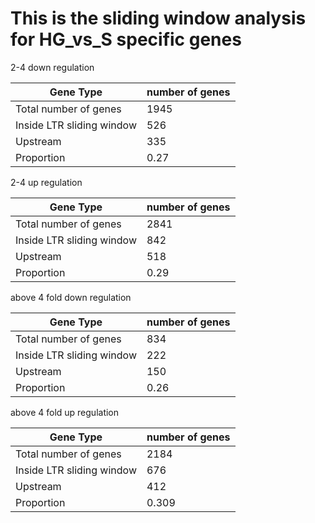 # This is the sliding window analysis for HG_vs_S specific genes


2-4 down regulation

| Gene Type | number of genes |
| ----- | ----- |
| Total number of genes | 1945 |
| Inside LTR sliding window | 526 |
| Upstream | 335 |
| Proportion | 0.27 |

2-4 up regulation

| Gene Type | number of genes |
| ----- | ----- |
| Total number of genes | 2841 |
| Inside LTR sliding window | 842 |
| Upstream | 518 |
| Proportion | 0.29 |

above 4 fold down  regulation

| Gene Type | number of genes |
| ----- | ----- |
| Total number of genes | 834 |
| Inside LTR sliding window | 222 |
| Upstream | 150 |
| Proportion | 0.26 |

above 4 fold up regulation

| Gene Type | number of genes |
| ----- | ----- |
| Total number of genes | 2184 |
| Inside LTR sliding window | 676 |
| Upstream | 412 |
| Proportion | 0.309 | 
